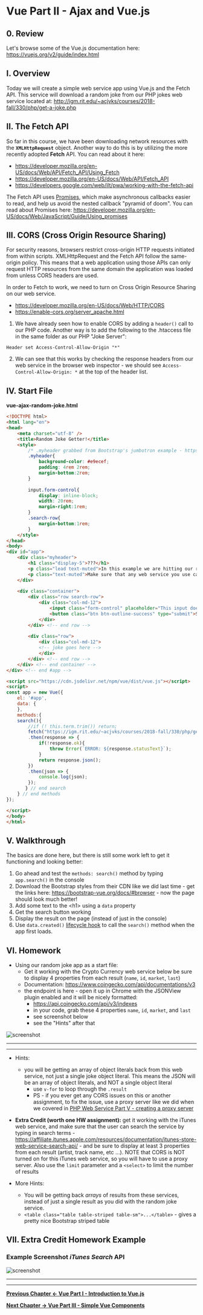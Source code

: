 # Vue Part II - Ajax and Vue.js

## 0. Review
Let's browse some of the Vue.js documentation here: https://vuejs.org/v2/guide/index.html

## I. Overview
Today we will create a simple web service app using Vue.js and the Fetch API. This service will download a random joke from our PHP jokes web service located at: http://igm.rit.edu/~acjvks/courses/2018-fall/330/php/get-a-joke.php

## II. The Fetch API
So far in this course, we have been downloading network resources with the **`XMLHttpRequest`** object. Another way to do this is by utilizing the more recently adopted **Fetch** API. You can read about it here:

- https://developer.mozilla.org/en-US/docs/Web/API/Fetch_API/Using_Fetch
- https://developer.mozilla.org/en-US/docs/Web/API/Fetch_API
- https://developers.google.com/web/ilt/pwa/working-with-the-fetch-api

The Fetch API uses [Promises](https://developer.mozilla.org/en-US/docs/Web/JavaScript/Reference/Global_Objects/Promise), which make asynchronous callbacks easier to read, and help us avoid the nested callback "pyramid of doom". You can read about Promises here: https://developer.mozilla.org/en-US/docs/Web/JavaScript/Guide/Using_promises


## III. CORS (Cross Origin Resource Sharing)
For security reasons, browsers restrict cross-origin HTTP requests initiated from within scripts. XMLHttpRequest and the Fetch API follow the same-origin policy. This means that a web application using those APIs can only request HTTP resources from the same domain the application was loaded from unless CORS headers are used.

In order to Fetch to work, we need to turn on Cross Origin Resource Sharing on our web service. 

- https://developer.mozilla.org/en-US/docs/Web/HTTP/CORS
- https://enable-cors.org/server_apache.html

1. We have already seen how to enable CORS by adding a `header()` call to our PHP code. Another way is to add the following to the .htaccess file in the same folder as our PHP "Joke Server":

`Header set Access-Control-Allow-Origin "*"`

2. We can see that this works by checking the response headers from our web service in the browser web inspector - we should see `Access-Control-Allow-Origin: *` at the top of the header list.

## IV. Start File 

**vue-ajax-random-joke.html**
```html
<!DOCTYPE html>
<html lang="en">
<head>
	<meta charset="utf-8" />
	<title>Random Joke Getter!</title>
	<style>
		/* .myheader grabbed from Bootstrap's jumbotron example - https://getbootstrap.com/docs/4.0/examples/jumbotron/ */
		.myheader{
			background-color: #e9ecef;
			padding: 4rem 2rem;
			margin-bottom:2rem;
		}
		
		input.form-control{
			display: inline-block;
			width: 20rem;
			margin-right:1rem;
		}
		.search-row{
			margin-bottom:1rem;
		}
	</style>
</head>
<body>
<div id="app">
	<div class="myheader">
		<h1 class="display-5">???</h1>
		<p class="lead text-muted">In this example we are hitting our random joke web service located at: https://people.rit.edu/~acjvks/330/spring-2018/php-web-services/get-a-joke.php.</p>
		<p class="text-muted">Make sure that any web service you use can handle the CORS issue - it should have the <code>Access-Control-Allow-Origin</code> header set to <code>*</code></p>
	</div>			
	
	<div class="container">
		<div class="row search-row">
			<div class="col-md-12">
				<input class="form-control" placeholder="This input does nothing for now">
				<button class="btn btn-outline-success" type="submit">Search</button>
			</div>
		</div> <!-- end row -->
		
		<div class="row">
			<div class="col-md-12">
			<!-- joke goes here -->
			</div>
		</div> <!-- end row -->
	</div> <!-- end container -->	
</div> <!-- end #app -->

<script src="https://cdn.jsdelivr.net/npm/vue/dist/vue.js"></script>
<script>
const app = new Vue({
	el: '#app',
	data: {
	},
	methods:{
	search(){
		//if (! this.term.trim()) return;
		fetch("https://igm.rit.edu/~acjvks/courses/2018-fall/330/php/get-a-joke.php")
		.then(response => {
			if(!response.ok){
				throw Error(`ERROR: ${response.statusText}`);
			}
			return response.json();
		})
		.then(json => {	
			console.log(json);
		});
	   } // end search
	} // end methods
});

</script>
</body>
</html>
```

## V. Walkthrough

The basics are done here, but there is still some work left to get it functioning and looking better:

1. Go ahead and test the `methods: search()` method by typing `app.search()` in the console
1. Download the Bootstrap styles from their CDN like we did last time - get the links here: https://bootstrap-vue.org/docs/#browser - now the page should look much better!
1. Add some text to the &lt;h1> using a `data` property
1. Get the search button working
1. Display the result on the page (instead of just in the console)
1. Use `data.created()` [lifecycle hook](https://vuejs.org/v2/api/#Options-Lifecycle-Hooks) to call the `search()` method when the app first loads.

<a id="homework"></a>

## VI. Homework
- Using our random joke app as a start file:
    - Get it working with the Crypto Currency web service below be sure to display 4 properties from each result (`name`, `id`, `market`, `last`) 
    - Documentation: https://www.coingecko.com/api/documentations/v3
    - the endpoint is here - open it up in Chrome with the JSONView plugin enabled and it will be nicely formatted:
      - https://api.coingecko.com/api/v3/indexes
      - in your code, grab these 4 properties `name`, `id`, `market`, and `last`
      - see screenshot below
      - see the "Hints" after that

![screenshot](./_images/vue-ajax-NEW.jpg)

<hr><hr>

- Hints:
  - you will be getting an array of object literals back from this web service, not just a single joke object literal. This means the JSON will be an array of object literals, and NOT a single object literal
    - use `v-for` to loop through the `.result`
    - PS - if you ever get any CORS issues on this or another assignment, to fix the issue, use a proxy server like we did when we covered in [PHP Web Service Part V - creating a proxy server](./HW-php-web-service-5.md)
- **Extra Credit (worth one HW assignment):** get it working with the iTunes web service, and make sure that the user can search the service by typing in search terms - https://affiliate.itunes.apple.com/resources/documentation/itunes-store-web-service-search-api/ - and be sure to display at least 3 properties from each result (artist, track name, etc ...). NOTE that CORS is NOT turned on for this iTunes web service, so you will have to use a proxy server. Also use the `limit` parameter and a `<select>` to limit the number of results

- More Hints:
  - You will be getting back *arrays* of results from these services, instead of just a single result as you did with the random joke service.
  - `<table class="table table-striped table-sm">...</table>` - gives a pretty nice Bootstrap striped table

## VII. Extra Credit Homework Example

### Example Screenshot *iTunes Search* API

![screenshot](./_images/vue-ajax-2.jpg)

<hr><hr>

**[Previous Chapter <- Vue Part I - Introduction to Vue.js](vue-1.md)**

**[Next Chapter -> Vue Part III - Simple Vue Components](vue-3.md)**
